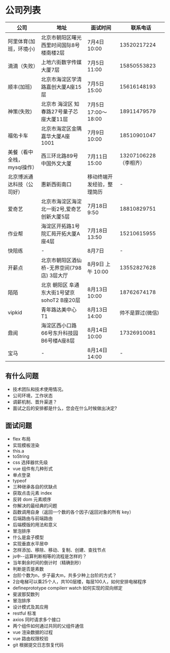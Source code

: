 # 公司列表

| 公司                        | 地址                                        | 面试时间                   | 联系电话              |
| --------------------------- | ------------------------------------------- | -------------------------- | --------------------- |
| 阿里体育(加班，环境小)      | 北京市朝阳区曙光西里时间国际8号楼南楼2层    | 7月4日 10:00               | 13520217224           |
| 滴滴（失败）                | 上地六街数字传媒大厦7层                     | 7月5日 11:00               | 15850553823           |
| 顺丰(加班)                  | 北京市海淀区学清路嘉创大厦A座15层           | 7月5日 15:00               | 15616148193           |
| 神策(失败)                  | 北京市 海淀区 知春路27号量子芯座大厦11层    | 7月5日 17:00～18:00        | 18911479579           |
| 福佑卡车                    | 北京市海定区金隅嘉华大厦A座1001             | 7月9日 10:00               | 18510901047           |
| 美餐（看中全栈，mysql操作） | 西三环北路89号中国外文大厦                  | 7月11日 15:00              | 13207106228（李相齐） |
| 北京博派通达科技（公司好）  | 惠新西街南口                                | 移动终端开发经验，整理简历 | -                     |
| 爱奇艺                      | 北京市海淀区海淀北一街2号,爱奇艺创新大厦5层 | 7月18日 9:50               | 18810829751           |
| 作业帮                      | 海淀区开拓路1号院汇苑开拓大厦A座4层         | 7月18日 13:50              | 15210615955           |
| 快陪练                      | -                                           | 8月7日                     | -                     |
| 开薪点                      | 北京市朝阳区酒仙桥-无界空间(798店) 3层大厅  | 8月9日 上午 10:00          | 13552827628           |
| 陌陌                        | 北京 朝阳区 阜通东大街1号望京sohoT2 B座20层 | 8月13日 10:00              | 18762674178           |
| vipkid                      | 青年路达美中心 T1                           | 8月13日 14:00              | 帅不是罪过(微信)      |
| 鼎阅                        | 海淀区西小口路66号东升科技园B6号楼A座8层    | 8月14日 10:00              | 17326910081           |
| 宝马                        | -                                           | 8月14日 14:00              | -                     |

## 有什么问题

- 技术团队和技术使用情况。
- 公司环境，工作状态
- 调薪机制、晋升渠道？
- 面试之后的安排都是什么，您会在什么时候做出决定?

## 面试问题

- flex 布局
- 实现模板渲染
- this.a
- toString
- css 选择器优先级
- vue 组件有几种形式
- 单点登录
- typeof
- 三种继承各自的优缺点
- 获取点击元素 index
- 反转 dom 元素顺序
- 你解决的最经典的问题
- 函数调用自身（返回一个数的各个因子/返回对象的所有 key）
- 后端路由与前端路由
- 后端模版的用法和意义
- 冒泡排序
- 什么是盒子模型
- 实现垂直水平居中
- 怎样添加、移除、移动、复制、创建、查找节点
- js中--运算判断相等的流程是怎样的？
- 当年剩余时间的倒计时（精确到秒）
- 判断是否是素数
- 台阶个数为n，步子最大m，共多少种上台阶的方式？
- 2台电梯可以乘25个人，共100层楼，每层100人，如何安排电梯程序
- defineprototype compilerr watch 如何实现的双向绑定
- 斐波那契数列
- 冒泡排序
- 设计模式及其应用
- restful 标准
- axios 同时请求多个接口
- 两个组件如何通过共同的父组件通信
- vue 渲染数据的过程
- vue 路由权限校验
- git 根据提交日志恢复代码